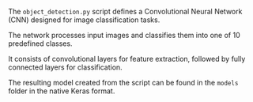 The `object_detection.py` script defines a Convolutional Neural Network (CNN) designed for image classification tasks.

The network processes input images and classifies them into one of 10 predefined classes. 

It consists of convolutional layers for feature extraction, followed by fully connected layers 
for classification. 

The resulting model created from the script can be found in the `models` folder in the native Keras format.
